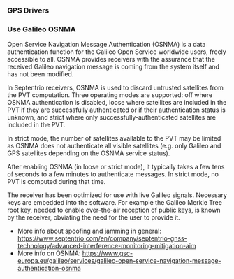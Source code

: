 ### GPS Drivers ###


### Use Galileo OSNMA
Open Service Navigation Message Authentication (OSNMA) is a data authentication function for the Galileo Open Service worldwide users, freely accessible to all. OSNMA provides receivers with the assurance that the received Galileo navigation message is coming from the system itself and has not been modified.

In Septentrio receivers, OSNMA is used to discard untrusted satellites from the PVT computation. Three operating modes are supported: off where OSNMA authentication is disabled,
loose where satellites are included in the PVT if they are successfully authenticated or if their
authentication status is unknown, and strict where only successfully-authenticated satellites
are included in the PVT.

In strict mode, the number of satellites available to the PVT may be limited as OSNMA does
not authenticate all visible satellites (e.g. only Galileo and GPS satellites depending on the
OSNMA service status).

After enabling OSNMA (in loose or strict mode), it typically takes a few tens of seconds to
a few minutes to authenticate messages. In strict mode, no PVT is computed during that time.

The receiver has been optimized for use with live Galileo signals. Necessary keys are embedded into the software. For example the Galileo Merkle Tree root key, needed to enable
over-the-air reception of public keys, is known by the receiver, obviating the need for the user
to provide it.


* More info about spoofing and jamming in general: https://www.septentrio.com/en/company/septentrio-gnss-technology/advanced-interference-monitoring-mitigation-aim
* More info on OSNMA: https://www.gsc-europa.eu/galileo/services/galileo-open-service-navigation-message-authentication-osnma

